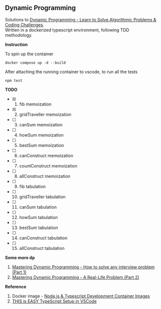## Dynamic Programming

Solutions to [Dynamic Programming - Learn to Solve Algorithmic Problems & Coding Challenges](https://youtu.be/oBt53YbR9Kk?si=gQ3oz01wwZQWSsr_). </br>
Written in a dockerized typescript environment, following TDD methodology.

**Instruction**

To spin up the container

```
docker compose up -d --build
```

After attaching the running container to vscode, to run all the tests

```
npm test
```

**TODO**

-   [x] 1. fib memoization
-   [x] 2. gridTraveller memoization
-   [ ] 3. canSum memoization
-   [ ] 4. howSum memoization
-   [ ] 5. bestSum memoization
-   [ ] 6. canConstruct memoization
-   [ ] 7. countConstruct memoization
-   [ ] 8. allConstruct memoization
-   [ ] 9. fib tabulation
-   [ ] 10. gridTraveller tabulation
-   [ ] 11. canSum tabulation
-   [ ] 12. howSum tabulation
-   [ ] 13. bestSum tabulation
-   [ ] 14. canConstruct tabulation
-   [ ] 15. allConstruct tabulation

**Some more dp**

1. [Mastering Dynamic Programming - How to solve any interview problem (Part 1)](https://www.youtube.com/watch?v=Hdr64lKQ3e4)
2. [Mastering Dynamic Programming - A Real-Life Problem (Part 2)](https://www.youtube.com/watch?v=rE5h11FwiVw)

**Reference**

1. Docker image - [Node.js & Typescript Development Container Images](https://hub.docker.com/r/microsoft/devcontainers-typescript-node)
2. [THIS is EASY TypeScript Setup in VSCode](https://youtu.be/4zdBk6wisxc?si=9K0iKyGEoJOilAH2)
